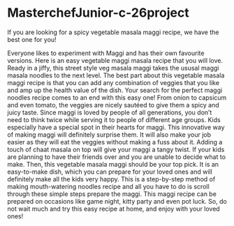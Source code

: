 # MasterchefJunior-c-26project
If you are looking for a spicy vegetable masala maggi recipe, we have the best one for you!

Everyone likes to experiment with Maggi and has their own favourite versions. Here is an easy vegetable maggi masala recipe that you will love. Ready in a jiffy, this street style veg masala maggi takes the ususal maggi masala noodles to the next level. The best part about this vegetable masala maggi recipe is that you can add any combination of veggies that you like and amp up the health value of the dish. Your search for the perfect maggi noodles recipe comes to an end with this easy one! From onion to capsicum and even tomato, the veggies are nicely sautéed to give them a spicy and juicy taste. Since maggi is loved by people of all generations, you don’t need to think twice while serving it to people of different age groups. Kids especially have a special spot in their hearts for maggi. This innovative way of making maggi will definitely surprise them. It will also make your job easier as they will eat the veggies without making a fuss about it. Adding a touch of chaat masala on top will give your maggi a tangy twist. If your kids are planning to have their friends over and you are unable to decide what to make. Then, this vegetable masala maggi should be your top pick. It is an easy-to-make dish, which you can prepare for your loved ones and will definitely make all the kids very happy. This is a step-by-step method of making mouth-watering noodles recipe and all you have to do is scroll through these simple steps prepare the maggi. This maggi recipe can be prepared on occasions like game night, kitty party and even pot luck. So, do not wait much and try this easy recipe at home, and enjoy with your loved ones!